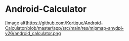 # Android-Calculator
[image alt]https://github.com/Kortique/Android-Calculator/blob/master/app/src/main/res/mipmap-anydpi-v26/android_calculator.png
